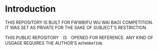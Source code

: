 # Introduction

THIS REPOSITORY IS BUILT FOR FWWB(FU WU WAI BAO) COMPETITION. IT WAS SET AS PRIVATE FOR THE SAKE OF SUBJECT'S RESTRICTION.

THIS PUBLIC REPOSITORY　IS　OPENED FOR REFERENCE. ANY KIND OF USGAGE REQUIRES THE AUTHOR'S `AUTHORATION`.
